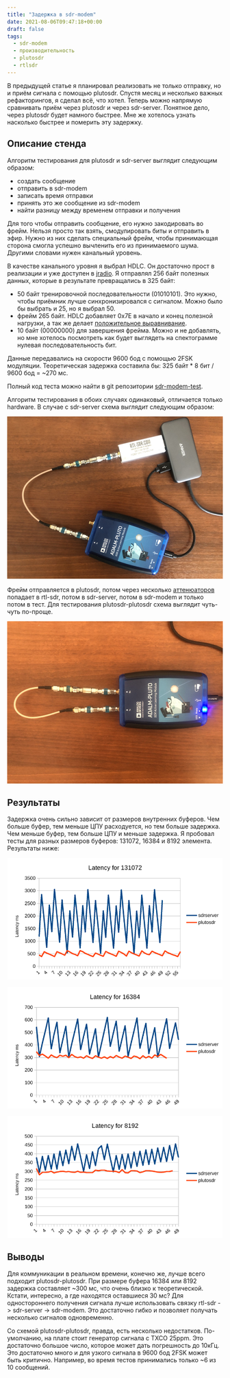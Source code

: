 ```yaml
---
title: "Задержка в sdr-modem"
date: 2021-08-06T09:47:18+00:00
draft: false
tags:
  - sdr-modem
  - производительность
  - plutosdr
  - rtlsdr
---
```

В предыдущей статье я планировал реализовать не только отправку, но и приём сигнала с помощью plutosdr. Спустя месяц и несколько важных рефакторингов, я сделал всё, что хотел. Теперь можно напрямую сравнивать приём через plutosdr и через sdr-server. Понятное дело, через plutosdr будет намного быстрее. Мне же хотелось узнать насколько быстрее и померить эту задержку.

## Описание стенда

Алгоритм тестирования для plutosdr и sdr-server выглядит следующим образом:

 * создать сообщение
 * отправить в sdr-modem
 * записать время отправки
 * принять это же сообщение из sdr-modem
 * найти разницу между временем отправки и получения
 
Для того чтобы отправить сообщение, его нужно закодировать во фрейм. Нельзя просто так взять, смодулировать биты и отправить в эфир. Нужно из них сделать специальный фрейм, чтобы принимающая сторона смогла успешно вычленить его из принимаемого шума. Другими словами нужен канальный уровень.

В качестве канального уровня я выбрал HDLC. Он достаточно прост в реализации и уже доступен в [jradio](https://github.com/dernasherbrezon/jradio/blob/master/src/main/java/ru/r2cloud/jradio/blocks/HdlcReceiver.java). Я отправлял 256 байт полезных данных, которые в результате превращались в 325 байт:

 * 50 байт тренировочной последовательности (01010101). Это нужно, чтобы приёмник лучше синхронизировался с сигналом. Можно было бы выбрать и 25, но я выбрал 50.
 * фрейм 265 байт. HDLC добавляет 0x7E в начало и конец полезной нагрузки, а так же делает [положительное выравнивание](https://ru.wikipedia.org/wiki/Положительное_выравнивание).
 * 10 байт (00000000) для завершения фрейма. Можно и не добавлять, но мне хотелось посмотреть как будет выглядеть на спектограмме нулевая последовательность бит.
 
Данные передавались на скорости 9600 бод с помощью 2FSK модуляции. Теоретическая задержка составила бы: 325 байт * 8 бит / 9600 бод = ~270 мс.

Полный код теста можно найти в git репозитории [sdr-modem-test](https://github.com/dernasherbrezon/sdr-modem-test).

Алгоритм тестирования в обоих случаях одинаковый, отличается только hardware. В случае с sdr-server схема выглядит следующим образом:

![](img/1.jpg)

 Фрейм отправляется в plutosdr, потом через несколько [аттенюаторов](https://ru.wikipedia.org/wiki/Аттенюатор) попадает в rtl-sdr, потом в sdr-server, потом в sdr-modem и только потом в тест. Для тестирования plutosdr-plutosdr схема выглядит чуть-чуть по-проще.
 
![](img/2.jpg)
 
## Результаты

Задержка очень сильно зависит от размеров внутренних буферов. Чем больше буфер, тем меньше ЦПУ расходуется, но тем больше задержка. Чем меньше буфер, тем больше ЦПУ и меньше задержка. Я пробовал тесты для разных размеров буферов: 131072, 16384 и 8192 элемента. Результаты ниже:

![](img/131072.png)

![](img/16384.png)

![](img/8192.png)

## Выводы

Для коммуникации в реальном времени, конечно же, лучше всего подходит plutosdr-plutosdr. При размере буфера 16384 или 8192 задержка составляет ~300 мс, что очень близко к теоретической. Кстати, интересно, а где находятся оставшиеся 30 мс? Для одностороннего получения сигнала лучше использовать связку rtl-sdr -> sdr-server -> sdr-modem. Это достаточно гибко и позволяет получать несколько сигналов одновременно.

Со схемой plutosdr-plutosdr, правда, есть несколько недостатков. По-умолчанию, на плате стоит генератор сигнала с TXCO 25ppm. Это достаточно большое число, которое может дать погрешность до 10кГц. Это достаточно много и для узкого сигнала в 9600 бод 2FSK может быть критично. Например, во время тестов принимались только ~6 из 10 сообщений.

    